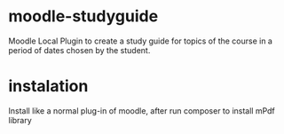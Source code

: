 # moodle-studyguide
Moodle Local Plugin to create a study guide for topics of the course in a period of dates chosen by the student. 

# instalation

Install like a normal plug-in of moodle, after run composer to install mPdf library
